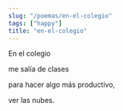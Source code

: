 ```yaml
---
slug: "/poemas/en-el-colegio"
tags: ["happy"]
title: "en-el-colegio"
---
```

En el colegio

me salía de clases

para hacer algo más productivo,

ver las nubes.